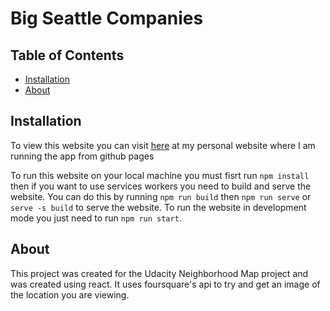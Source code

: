 # Big Seattle Companies

## Table of Contents

- [Installation](#installation)
- [About](#about)

## Installation

To view this website you can visit [here](http://jperrydev.com/SeattleBasedCompaniesMap/) at my personal website where I am running the app from github pages

To run this website on your local machine you must fisrt run `npm install` then if you want to use services workers you need to build and serve the website. You can do this by running `npm run build` then `npm run serve` or `serve -s build` to serve the website. To run the website in development mode you just need to run `npm run start`.

## About

This project was created for the Udacity Neighborhood Map project and was created using react. It uses foursquare's api to try and get an image of the location you are viewing.